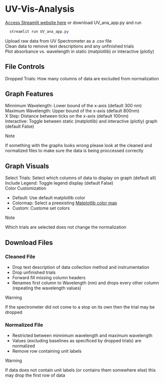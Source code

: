 # UV-Vis-Analysis
[Access Streamlit website here](https://uv-vis-analysis-uuozfjbh5atnrzf6lzvzla.streamlit.app/)
or download UV_ana_app.py and run 
```powershell
  streamlit run UV_ana_app.py
```

Upload raw data from UV Spectrometer as a .csv file <br> 
Clean data to remove text descriptions and any unfinished trials <br> 
Plot absorbance vs. wavelength in static (matplotlib) or interactive (plotly) 

## File Controls
Dropped Trials: How many columns of data are excluded from normalization <br> 

## Graph Features
Minnimum Wavelength: Lower bound of the x-axis (default 300 nm) <br> 
Maximum Wavelength: Upper bound of the x-axis  (default 800nm) <br> 
X Step: Distance between ticks on the x-axis  (default 100nm)<br> 
Interactive: Toggle between static (matplotlib) and interactive (plotly) graph (default False)

> [!NOTE]
> If something with the graphs looks wrong please look at the cleaned and normalized files to make sure the data is being proccessed correctly

## Graph Visuals
Select Trials: Select which columns of data to display on graph (default all) <br>
Include Legend: Toggle legend display (default False) <br> 
Color Customization
- Default: Use default matplotlib color 
- Colormap: Select a preexisting [Matplotlib color map](https://matplotlib.org/stable/users/explain/colors/colormaps.html) 
- Custom: Custome set colors 

> [!NOTE]
> Which trials are selected does not change the normalization


## Download Files
### Cleaned File
- Drop text description of data collection method and instrumentation
- Drop unfinished trials 
- Forward fill missing column headers
- Renames first column to Wavelength (nm) and drops every other column (repeating the wavelength values) 

> [!WARNING]
> If the spectrometer did not come to a stop on its own then the trial may be dropped

### Normalized File
- Restricted between minnimum wavelength and maximum wavelength
- Values (excluding baselines as specificed by dropped trials) are normalized 
- Remove row containing unit labels 

> [!WARNING]
> If data does not contain unit labels (or contains them somewhere else) this may drop the first row of data




